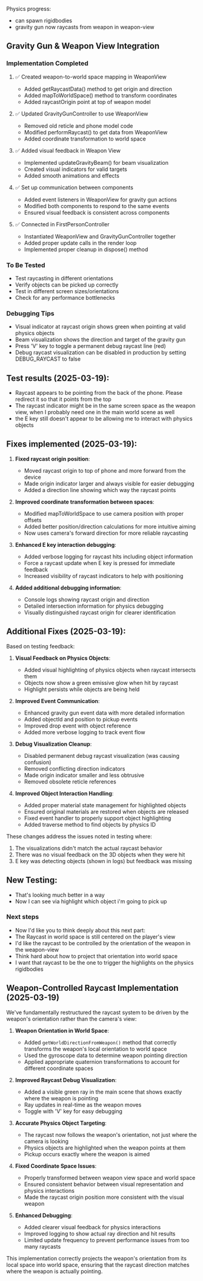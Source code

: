 Physics progress:

- can spawn rigidbodies
- gravity gun now raycasts from weapon in weapon-view

## Gravity Gun & Weapon View Integration

### Implementation Completed
1. ✅ Created weapon-to-world space mapping in WeaponView
   - Added getRaycastData() method to get origin and direction
   - Added mapToWorldSpace() method to transform coordinates
   - Added raycastOrigin point at top of weapon model

2. ✅ Updated GravityGunController to use WeaponView
   - Removed old reticle and phone model code
   - Modified performRaycast() to get data from WeaponView
   - Added coordinate transformation to world space

3. ✅ Added visual feedback in Weapon View
   - Implemented updateGravityBeam() for beam visualization
   - Created visual indicators for valid targets
   - Added smooth animations and effects

4. ✅ Set up communication between components
   - Added event listeners in WeaponView for gravity gun actions
   - Modified both components to respond to the same events
   - Ensured visual feedback is consistent across components

5. ✅ Connected in FirstPersonController
   - Instantiated WeaponView and GravityGunController together
   - Added proper update calls in the render loop
   - Implemented proper cleanup in dispose() method

### To Be Tested
- Test raycasting in different orientations
- Verify objects can be picked up correctly
- Test in different screen sizes/orientations
- Check for any performance bottlenecks

### Debugging Tips
- Visual indicator at raycast origin shows green when pointing at valid physics objects
- Beam visualization shows the direction and target of the gravity gun
- Press 'V' key to toggle a permanent debug raycast line (red)
- Debug raycast visualization can be disabled in production by setting DEBUG_RAYCAST to false

## Test results (2025-03-19):
- Raycast appears to be pointing from the back of the phone. Please redirect it so that it points from the top
- The raycast indicator might be in the same screen space as the weapon view, when I probably need one in the main world scene as well
- the E key still doesn't appear to be allowing me to interact with physics objects

## Fixes implemented (2025-03-19):
1. **Fixed raycast origin position**:
   - Moved raycast origin to top of phone and more forward from the device
   - Made origin indicator larger and always visible for easier debugging
   - Added a direction line showing which way the raycast points

2. **Improved coordinate transformation between spaces**:
   - Modified mapToWorldSpace to use camera position with proper offsets
   - Added better position/direction calculations for more intuitive aiming
   - Now uses camera's forward direction for more reliable raycasting

3. **Enhanced E key interaction debugging**:
   - Added verbose logging for raycast hits including object information
   - Force a raycast update when E key is pressed for immediate feedback
   - Increased visibility of raycast indicators to help with positioning

4. **Added additional debugging information**:
   - Console logs showing raycast origin and direction
   - Detailed intersection information for physics debugging
   - Visually distinguished raycast origin for clearer identification

## Additional Fixes (2025-03-19):
Based on testing feedback:

1. **Visual Feedback on Physics Objects**:
   - Added visual highlighting of physics objects when raycast intersects them
   - Objects now show a green emissive glow when hit by raycast
   - Highlight persists while objects are being held

2. **Improved Event Communication**:
   - Enhanced gravity gun event data with more detailed information
   - Added objectId and position to pickup events
   - Improved drop event with object reference
   - Added more verbose logging to track event flow

3. **Debug Visualization Cleanup**:
   - Disabled permanent debug raycast visualization (was causing confusion)
   - Removed conflicting direction indicators
   - Made origin indicator smaller and less obtrusive
   - Removed obsolete reticle references

4. **Improved Object Interaction Handling**:
   - Added proper material state management for highlighted objects
   - Ensured original materials are restored when objects are released
   - Fixed event handler to properly support object highlighting
   - Added traverse method to find objects by physics ID

These changes address the issues noted in testing where:
1. The visualizations didn't match the actual raycast behavior
2. There was no visual feedback on the 3D objects when they were hit
3. E key was detecting objects (shown in logs) but feedback was missing


## New Testing:
- That's looking much better in a way
- Now I can see via highlight which object i'm going to pick up

### Next steps
- Now I'd like you to think deeply about this next part:
- The Raycast in world space is still centered on the player's view
- I'd like the raycast to be controlled by the orientation of the weapon in the weapon-view
- Think hard about how to project that orientation into world space
- I want that raycast to be the one to trigger the highlights on the physics rigidbodies

## Weapon-Controlled Raycast Implementation (2025-03-19)

We've fundamentally restructured the raycast system to be driven by the weapon's orientation rather than the camera's view:

1. **Weapon Orientation in World Space**:
   - Added `getWorldDirectionFromWeapon()` method that correctly transforms the weapon's local orientation to world space
   - Used the gyroscope data to determine weapon pointing direction
   - Applied appropriate quaternion transformations to account for different coordinate spaces

2. **Improved Raycast Debug Visualization**:
   - Added a visible green ray in the main scene that shows exactly where the weapon is pointing
   - Ray updates in real-time as the weapon moves
   - Toggle with 'V' key for easy debugging

3. **Accurate Physics Object Targeting**:
   - The raycast now follows the weapon's orientation, not just where the camera is looking
   - Physics objects are highlighted when the weapon points at them
   - Pickup occurs exactly where the weapon is aimed

4. **Fixed Coordinate Space Issues**:
   - Properly transformed between weapon view space and world space
   - Ensured consistent behavior between visual representation and physics interactions
   - Made the raycast origin position more consistent with the visual weapon

5. **Enhanced Debugging**:
   - Added clearer visual feedback for physics interactions
   - Improved logging to show actual ray direction and hit results
   - Limited update frequency to prevent performance issues from too many raycasts

This implementation correctly projects the weapon's orientation from its local space into world space, ensuring that the raycast direction matches where the weapon is actually pointing.